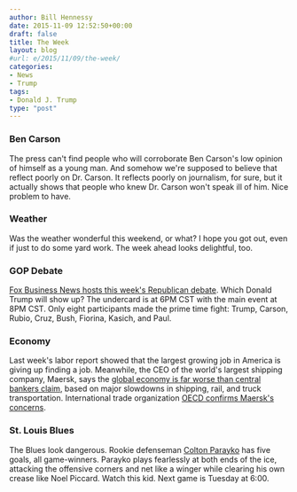 ```yaml
---
author: Bill Hennessy
date: 2015-11-09 12:52:50+00:00
draft: false
title: The Week
layout: blog
#url: e/2015/11/09/the-week/
categories:
- News
- Trump
tags:
- Donald J. Trump
type: "post"
---
```


### Ben Carson



The press can't find people who will corroborate Ben Carson's low opinion of himself as a young man. And somehow we're supposed to believe that reflect poorly on Dr. Carson. It reflects poorly on journalism, for sure, but it actually shows that people who knew Dr. Carson won't speak ill of him. Nice problem to have.



### Weather



Was the weather wonderful this weekend, or what? I hope you got out, even if just to do some yard work. The week ahead looks delightful, too.



### GOP Debate



[Fox Business News hosts this week's Republican debate](https://www.foxbusiness.com/industries/2015/11/05/fox-business-networkwsj-gop-candidate-debate-lineup-announced/?intcmp=marketfeatures). Which Donald Trump will show up? The undercard is at 6PM CST with the main event at 8PM CST. Only eight participants made the prime time fight: Trump, Carson, Rubio, Cruz, Bush, Fiorina, Kasich, and Paul.



### Economy



Last week's labor report showed that the largest growing job in America is giving up finding a job. Meanwhile, the CEO of the world's largest shipping company, Maersk, says the [global economy is far worse than central bankers claim](https://www.businessinsider.com/moeller-maersk-ceo-says-global-growth-worse-than-expected-2015-11), based on major slowdowns in shipping, rail, and truck transportation. International trade organization [OECD confirms Maersk's concerns](https://www.businessinsider.com/oecd-trade-figures-deeply-concerning-could-lead-to-global-recession-2015-11).



### St. Louis Blues



The Blues look dangerous. Rookie defenseman [Colton Parayko](https://blues.nhl.com/club/player.htm?id=8476892) has five goals, all game-winners. Parayko plays fearlessly at both ends of the ice, attacking the offensive corners and net like a winger while clearing his own crease like Noel Piccard. Watch this kid. Next game is Tuesday at 6:00.




